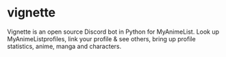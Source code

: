 # vignette
Vignette is an open source Discord bot in Python for MyAnimeList.
Look up MyAnimeListprofiles, link your profile & see others, bring up profile statistics, anime, manga and characters.
